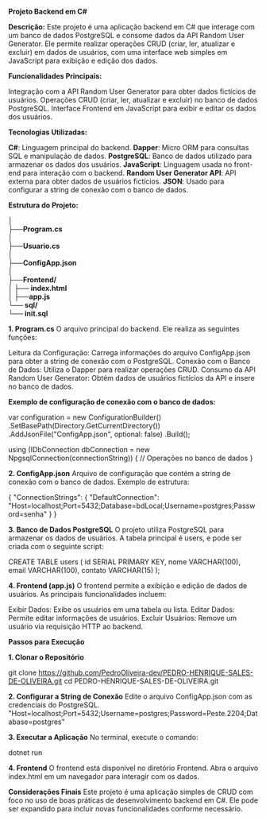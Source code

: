 **Projeto Backend em C#**

**Descrição:**
Este projeto é uma aplicação backend em C# que interage com um banco de dados PostgreSQL e consome dados da API Random User Generator. Ele permite realizar operações CRUD (criar, ler, atualizar e excluir) em dados de usuários, com uma interface web simples em JavaScript para exibição e edição dos dados.

**Funcionalidades Principais:**

Integração com a API Random User Generator para obter dados fictícios de usuários.
Operações CRUD (criar, ler, atualizar e excluir) no banco de dados PostgreSQL.
Interface Frontend em JavaScript para exibir e editar os dados dos usuários.

**Tecnologias Utilizadas:**

**C#**: Linguagem principal do backend.
**Dapper**: Micro ORM para consultas SQL e manipulação de dados.
**PostgreSQL**: Banco de dados utilizado para armazenar os dados dos usuários.
**JavaScript**: Linguagem usada no front-end para interação com o backend.
**Random User Generator API**: API externa para obter dados de usuários fictícios.
**JSON**: Usado para configurar a string de conexão com o banco de dados.

**Estrutura do Projeto:**

**│                                                                                                                                                                                                                          
├──Program.cs                                                                                                                                                                                                                
│                                                                                                                                                                                                                            
├──Usuario.cs                                                                                                                                                                                                                
│                                                                                                                                                                                                                            
├──ConfigApp.json                                                                                                                                                                                                            
│                                                                                                                                                                                                                            
├──Frontend/                                                                                                                                                                                                                 
│    ├── index.html                                                                                                                                                                                                          
│     ├──app.js                                                                                                                                                                                                              
└── sql/                                                                                                                                                                                                                     
     └── init.sql**                                                                                                                                                                                                          

**1. Program.cs**
O arquivo principal do backend. Ele realiza as seguintes funções:

Leitura da Configuração: Carrega informações do arquivo ConfigApp.json para obter a string de conexão com o PostgreSQL.
Conexão com o Banco de Dados: Utiliza o Dapper para realizar operações CRUD.
Consumo da API Random User Generator: Obtém dados de usuários fictícios da API e insere no banco de dados.

**Exemplo de configuração de conexão com o banco de dados:**

var configuration = new ConfigurationBuilder()
    .SetBasePath(Directory.GetCurrentDirectory())
    .AddJsonFile("ConfigApp.json", optional: false)
    .Build();

using (IDbConnection dbConnection = new NpgsqlConnection(connectionString))
{
    // Operações no banco de dados
}

**2. ConfigApp.json**
Arquivo de configuração que contém a string de conexão com o banco de dados. Exemplo de estrutura:

{
  "ConnectionStrings": {
    "DefaultConnection": "Host=localhost;Port=5432;Database=bdLocal;Username=postgres;Password=senha"
  }
}

**3. Banco de Dados PostgreSQL**
O projeto utiliza PostgreSQL para armazenar os dados de usuários. A tabela principal é users, e pode ser criada com o seguinte script:

CREATE TABLE users (
  id SERIAL PRIMARY KEY,
  nome VARCHAR(100),
  email VARCHAR(100),
  contato VARCHAR(15)
);

**4. Frontend (app.js)**
O frontend permite a exibição e edição de dados de usuários. As principais funcionalidades incluem:

Exibir Dados: Exibe os usuários em uma tabela ou lista.
Editar Dados: Permite editar informações de usuários.
Excluir Usuários: Remove um usuário via requisição HTTP ao backend.


**Passos para Execução**

**1. Clonar o Repositório**

git clone https://github.com/PedroOliveira-dev/PEDRO-HENRIQUE-SALES-DE-OLIVEIRA.git
cd PEDRO-HENRIQUE-SALES-DE-OLIVEIRA.git

**2. Configurar a String de Conexão**
Edite o arquivo ConfigApp.json com as credenciais do PostgreSQL.
"Host=localhost;Port=5432;Username=postgres;Password=Peste.2204;Database=postgres"

**3. Executar a Aplicação**
No terminal, execute o comando:

dotnet run

**4. Frontend**
O frontend está disponível no diretório Frontend. Abra o arquivo index.html em um navegador para interagir com os dados.

**Considerações Finais**
Este projeto é uma aplicação simples de CRUD com foco no uso de boas práticas de desenvolvimento backend em C#. Ele pode ser expandido para incluir novas funcionalidades conforme necessário.
